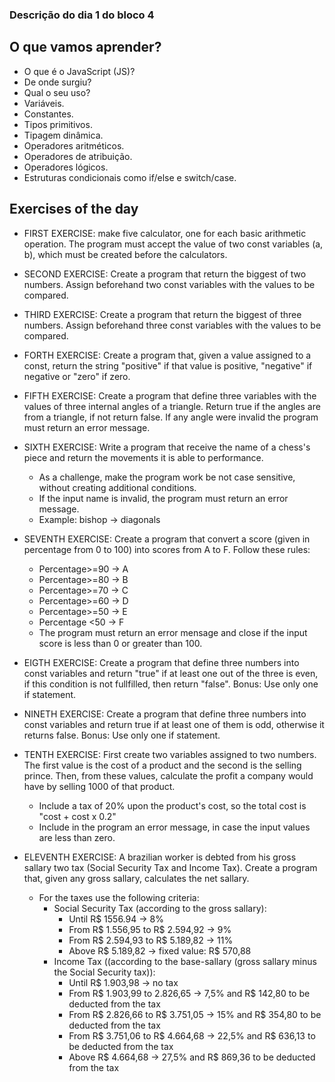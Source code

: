 ### Descrição do dia 1 do bloco 4

## O que vamos aprender?

- O que é o JavaScript (JS)?
- De onde surgiu?
- Qual o seu uso?
- Variáveis.
- Constantes.
- Tipos primitivos.
- Tipagem dinâmica.
- Operadores aritméticos.
- Operadores de atribuição.
- Operadores lógicos.
- Estruturas condicionais como if/else e switch/case.

## Exercises of the day

- FIRST EXERCISE: make five calculator, one for each basic arithmetic operation.
  The program must accept the value of two const variables (a, b), which
  must be created before the calculators.

- SECOND EXERCISE: Create a program that return the biggest of two numbers.
  Assign beforehand two const variables with the values to be compared.

- THIRD EXERCISE: Create a program that return the biggest of three numbers.
  Assign beforehand three const variables with the values to be compared.

- FORTH EXERCISE: Create a program that, given a value assigned to a const, return
  the string "positive" if that value is positive, "negative" if negative or "zero"
  if zero.

- FIFTH EXERCISE: Create a program that define three variables with the values
  of three internal angles of a triangle. Return true if the angles are from a triangle, if not
  return false. If any angle were invalid the program must return an error message.

- SIXTH EXERCISE: Write a program that receive the name of a chess's piece and return the movements it is able to performance.

  - As a challenge, make the program work be not case sensitive, without creating additional
    conditions.
  - If the input name is invalid, the program must return an error message.
  - Example: bishop -> diagonals

- SEVENTH EXERCISE: Create a program that convert a score (given in percentage from 0 to 100) into scores from A to F. Follow these rules:

  - Percentage>=90 -> A
  - Percentage>=80 -> B
  - Percentage>=70 -> C
  - Percentage>=60 -> D
  - Percentage>=50 -> E
  - Percentage <50 -> F
  - The program must return an error mensage and close if the input score is less than 0 or greater than 100.

- EIGTH EXERCISE: Create a program that define three numbers into const variables and
  return "true" if at least one out of the three is even, if this condition is
  not fullfilled, then return "false". Bonus: Use only one if statement.

- NINETH EXERCISE: Create a program that define three numbers into const variables
  and return true if at least one of them is odd, otherwise it returns false. Bonus: Use
  only one if statement.

- TENTH EXERCISE: First create two variables assigned to two numbers. The first value is the
  cost of a product and the second is the selling prince. Then, from these values, calculate
  the profit a company would have by selling 1000 of that product.

  - Include a tax of 20% upon the product's cost, so the total cost is "cost + cost x 0.2"
  - Include in the program an error message, in case the input values are less than zero.

- ELEVENTH EXERCISE: A brazilian worker is debted from his gross sallary two tax (Social
  Security Tax and Income Tax). Create a program that, given any gross sallary, calculates the
  net sallary.
  - For the taxes use the following criteria:
    - Social Security Tax (according to the gross sallary):
      - Until R$ 1556.94 -> 8%
      - From R$ 1.556,95 to R$ 2.594,92 -> 9%
      - From R$ 2.594,93 to R$ 5.189,82 -> 11%
      - Above R$ 5.189,82 -> fixed value: R$ 570,88
    - Income Tax ((according to the base-sallary (gross sallary minus the Social Security tax)):
      - Until R$ 1.903,98 -> no tax
      - From R$ 1.903,99 to 2.826,65 -> 7,5% and R$ 142,80 to be deducted from the tax
      - From R$ 2.826,66 to R$ 3.751,05 -> 15% and R$ 354,80 to be deducted from the tax
      - From R$ 3.751,06 to R$ 4.664,68 -> 22,5% and R$ 636,13 to be deducted from the tax
      - Above R$ 4.664,68 -> 27,5% and R$ 869,36 to be deducted from the tax
